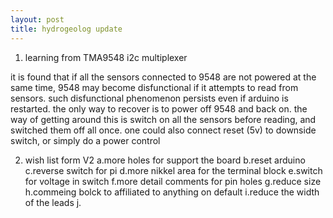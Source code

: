 ```yaml
---
layout: post
title: hydrogeolog update
---
```


1. learning from TMA9548 i2c multiplexer

it is found that if all the sensors connected to 9548 are not powered at the same time,
9548 may become disfunctional if it attempts to read from sensors. such disfunctional phenomenon persists even if arduino is restarted. the only way to recover is to power off 9548 and back on.
the way of getting around this is switch on all the sensors before reading, and switched them off all once. one could also connect reset (5v) to downside switch, or simply do a power control


2. wish list form V2
   a.more holes for support the board
   b.reset arduino
   c.reverse switch for pi
   d.more nikkel area for the terminal block
   e.switch for voltage in switch
   f.more detail comments for pin holes
   g.reduce size
   h.commeing bolck to affiliated to anything on default
   i.reduce the width of the leads
   j.
